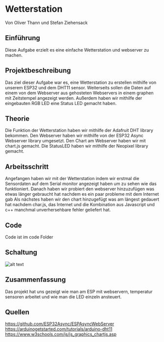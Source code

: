 # Wetterstation
Von Oliver Thann und Stefan Ziehensack

## Einführung
Diese Aufgabe erzielt es eine einfache Wetterstation und webserver zu machen.

## Projektbeschreibung
Das ziel dieser Aufgabe war es, eine Wetterstation zu erstellen mithilfe von unserem ESP32 und dem DHT11 sensor. Weiterseits sollen die Daten auf einem von dem Webserver aus gehosteten Webservers in einem graphen mit Zeitstempel angezeigt werden.
Außerdem haben wir mithilfe der eingebauten RGB LED eine Status LED gemacht haben.

## Theorie
Die Funktion der Wetterstation haben wir mithilfe der Adafruit DHT library bekommen.
Den Webserver haben wir mithilfe von der ESP32 Async Webserver library umgesetzt.
Den Chart am Webserver haben wir mit chart.js gemacht.
Die StatusLED haben wir mithilfe der Neopixel library gemacht.

## Arbeitsschritt
Angefangen haben wir mit der Wetterstation indem wir erstmal die Sensordaten auf dem Serial monitor angezeigt haben um zu sehen wie das funktioniert.
Danach haben wir probiert den webserver hinzuzufügen was etwas länger gebraucht hat nachdem es ein paar probleme mit dem Internet gab
Als nächstes haben wir den chart hinzugefügt was am längest gedauert hat nachdem char.js, das Internet und die Kombination aus Javascript und c++ manchmal unverhersehbare fehler geliefert hat.

## Code
Code ist im code Folder

## Schaltung
![alt text](Unbenannt.png)
## Zusammenfassung
Das projekt hat uns gezeigt wie man am ESP mit webservern, temperatur sensoren arbeitet und wie man die LED einzeln ansteuert.

## Quellen
https://github.com/ESP32Async/ESPAsyncWebServer
https://arduinogetstarted.com/tutorials/arduino-dht11
https://www.w3schools.com/js/js_graphics_chartjs.asp
